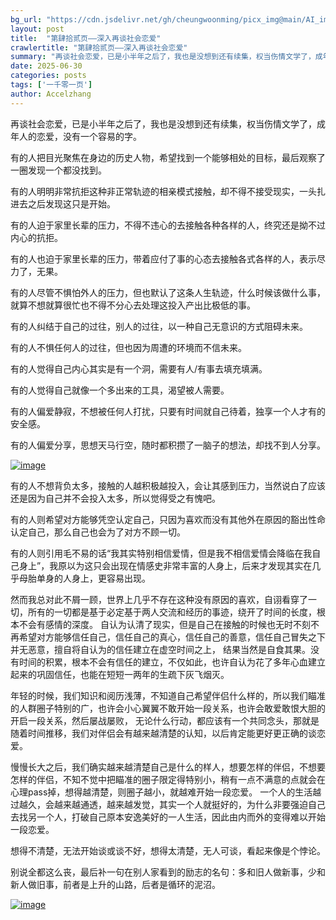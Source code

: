 ```yaml
---
bg_url: "https://cdn.jsdelivr.net/gh/cheungwoonming/picx_img@main/AI_img2/image-012.jpg"
layout: post
title:  "第肆拾贰页——深入再谈社会恋爱"
crawlertitle: "第肆拾贰页——深入再谈社会恋爱"
summary: "再谈社会恋爱，已是小半年之后了，我也是没想到还有续集，权当伤情文学了，成年人的恋爱，没有一个容易的字..."
date: 2025-06-30
categories: posts
tags: ['一千零一页']
author: Accelzhang
---
```


再谈社会恋爱，已是小半年之后了，我也是没想到还有续集，权当伤情文学了，成年人的恋爱，没有一个容易的字。

有的人把目光聚焦在身边的历史人物，希望找到一个能够相处的目标，最后观察了一圈发现一个都没找到。

有的人明明非常抗拒这种非正常轨迹的相亲模式接触，却不得不接受现实，一头扎进去之后发现这只是开始。

有的人迫于家里长辈的压力，不得不违心的去接触各种各样的人，终究还是拗不过内心的抗拒。

有的人也迫于家里长辈的压力，带着应付了事的心态去接触各式各样的人，表示尽力了，无果。

有的人尽管不惧怕外人的压力，但也默认了这条人生轨迹，什么时候该做什么事，就算不想就算很忙也不得不分心去处理这投入产出比极低的事。

有的人纠结于自己的过往，别人的过往，以一种自己无意识的方式阻碍未来。

有的人不惧任何人的过往，但也因为周遭的环境而不信未来。

有的人觉得自己内心其实是有一个洞，需要有人/有事去填充填满。

有的人觉得自己就像一个多出来的工具，渴望被人需要。

有的人偏爱静寂，不想被任何人打扰，只要有时间就自己待着，独享一个人才有的安全感。

有的人偏爱分享，思想天马行空，随时都积攒了一脑子的想法，却找不到人分享。

[![image]({{site.images}}/2025/2025-06-30.png)]({{site.images}}/2025/2025-06-30.png)

有的人不想背负太多，接触的人越积极越投入，会让其感到压力，当然说白了应该还是因为自己并不会投入太多，所以觉得受之有愧吧。

有的人则希望对方能够凭空认定自己，只因为喜欢而没有其他外在原因的豁出性命认定自己，那么自己也会为了对方不顾一切。

有的人则引用毛不易的话“我其实特别相信爱情，但是我不相信爱情会降临在我自己身上”，我原以为这只会出现在情感史非常丰富的人身上，后来才发现其实在几乎母胎单身的人身上，更容易出现。

然而我总对此不屑一顾，世界上几乎不存在这种没有原因的喜欢，自诩看穿了一切，所有的一切都是基于必定基于两人交流和经历的事迹，绕开了时间的长度，根本不会有感情的深度。
自认为认清了现实，但是自己在接触的时候也无时不刻不再希望对方能够信任自己，信任自己的真心，信任自己的善意，信任自己冒失之下并无恶意，擅自将自认为的信任建立在虚空时间之上，
结果当然是自食其果。没有时间的积累，根本不会有信任的建立，不仅如此，也许自认为花了多年心血建立起来的巩固信任，也能在短短一两年的生疏下灰飞烟灭。

年轻的时候，我们知识和阅历浅薄，不知道自己希望伴侣什么样的，所以我们瞄准的人群圈子特别的广，也许会小心翼翼不敢开始一段关系，也许会敢爱敢恨大胆的开启一段关系，然后屡战屡败，
无论什么行动，都应该有一个共同念头，那就是随着时间推移，我们对伴侣会有越来越清楚的认知，以后肯定能更好更正确的谈恋爱。

慢慢长大之后，我们确实越来越清楚自己是什么的样人，想要怎样的伴侣，不想要怎样的伴侣，不知不觉中把瞄准的圈子限定得特别小，稍有一点不满意的点就会在心理pass掉，想得越清楚，则圈子越小，就越难开始一段恋爱。
一个人的生活越过越久，会越来越通透，越来越发觉，其实一个人就挺好的，为什么非要强迫自己去找另一个人，打破自己原本安逸美好的一人生活，因此由内而外的变得难以开始一段恋爱。

想得不清楚，无法开始谈或谈不好，想得太清楚，无人可谈，看起来像是个悖论。

别说全都这么丧，最后补一句在别人家看到的励志的名句：多和旧人做新事，少和新人做旧事，前者是上升的山路，后者是循环的泥沼。

[![image](https://cdn.jsdelivr.net/gh/cheungwoonming/picx_img@main/AI_img2/image-012.jpg)](https://cdn.jsdelivr.net/gh/cheungwoonming/picx_img@main/AI_img2/image-012.jpg)
